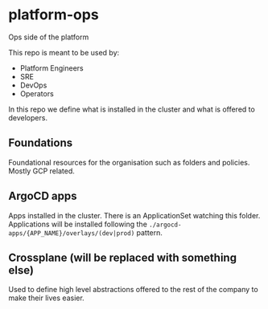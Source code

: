 # platform-ops

Ops side of the platform

This repo is meant to be used by:
- Platform Engineers
- SRE
- DevOps
- Operators

In this repo we define what is installed in the cluster and what is offered to developers.

## Foundations
Foundational resources for the organisation such as folders and policies. Mostly GCP related.

## ArgoCD apps
Apps installed in the cluster. There is an ApplicationSet watching this folder. Applications will be installed following the `./argocd-apps/{APP_NAME}/overlays/(dev|prod)` pattern.

## Crossplane (will be replaced with something else)
Used to define high level abstractions offered to the rest of the company to make their lives easier.